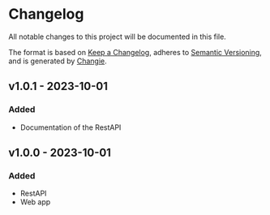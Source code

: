 # Changelog
All notable changes to this project will be documented in this file.

The format is based on [Keep a Changelog](https://keepachangelog.com/en/1.0.0/),
adheres to [Semantic Versioning](https://semver.org/spec/v2.0.0.html),
and is generated by [Changie](https://github.com/miniscruff/changie).


## v1.0.1 - 2023-10-01
### Added
* Documentation of the RestAPI

## v1.0.0 - 2023-10-01
### Added
* RestAPI
* Web app
